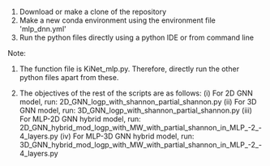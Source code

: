1. Download or make a clone of the repository
2. Make a new conda environment using the environment file 'mlp_dnn.yml'
3. Run the python files directly using a python IDE or from command line

Note:
1. The function file is KiNet_mlp.py. Therefore, directly run the other python files apart from these.

2. The objectives of the rest of the scripts are as follows: (i) For 2D GNN model, run: 2D_GNN_logp_with_shannon_partial_shannon.py (ii) For 3D GNN model, run: 3D_GNN_logp_with_shannon_partial_shannon.py (iii) For MLP-2D GNN hybrid model, run: 2D_GNN_hybrid_mod_logp_with_MW_with_partial_shannon_in_MLP_-2_-4_layers.py (iv) For MLP-3D GNN hybrid model, run: 3D_GNN_hybrid_mod_logp_with_MW_with_partial_shannon_in_MLP_-2_-4_layers.py
